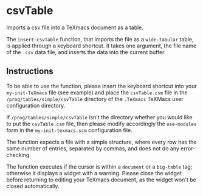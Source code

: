 # csvTable
Imports a csv file into a TeXmacs document as a table.

The `insert-csvTable` function, that imports the file as a `wide-tabular` table, is applied through a keyboard shortcut. It takes one argument, the file name of the `.csv` data file, and inserts the data into the current buffer.



## Instructions

To be able to use the function, please insert the keyboard shortcut into your `my-init-TeXmacs` file (see example) and place the `csvTable.csm` file in the `/prog/tables/simple/csvTable` directory of the `.TeXmacs` TeXMacs user configuration directory.

If  `/prog/tables/simple/csvTable`  isn't the directory whether you would like to put  the `csvTable.csm` file, then please  modify accordingly the `use-modules` form in the `my-init-texmacs.scm` configuration file. 

The function expects a file with a simple structure, where every row has the same number of entries, separated by commas, and does not do any error-checking.

The function executes if the cursor is within a `document` or a `big-table` tag; otherwise it displays a widget with a warning. Please close the widget before returning to editing your TeXmacs document, as the widget won't be closed automatically.
